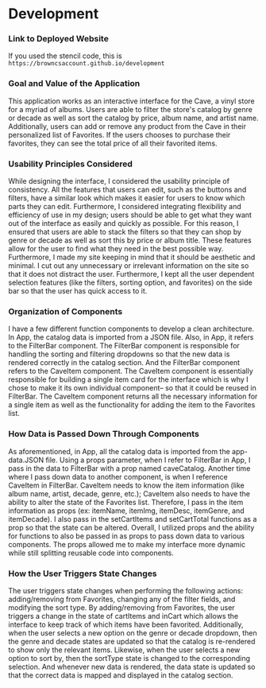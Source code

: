 # Development

### Link to Deployed Website
If you used the stencil code, this is `https://browncsaccount.github.io/development`

### Goal and Value of the Application
This application works as an interactive interface for the Cave, a vinyl store for a myriad of albums. Users are able to filter the store's catalog by genre or decade as well as sort the catalog by price, album name, and artist name. Additionally, users can add or remove any product from the Cave in their personalized list of Favorites. If the users chooses to purchase their favorites, they can see the total price of all their favorited items.

### Usability Principles Considered
While designing the interface, I considered the usability principle of consistency. All the features that users can edit, such as the buttons and filters, have a similar look which makes it easier for users to know which parts they can edit. Furthermore, I considered integrating flexibility and efficiency of use in my design; users should be able to get what they want out of the interface as easily and quickly as possible. For this reason, I ensured that users are able to stack the filters so that they can shop by genre or decade as well as sort this by price or album title. These features allow for the user to find what they need in the best possible way. Furthermore, I made my site keeping in mind that it should be aesthetic and minimal. I cut out any unnecessary or irrelevant information on the site so that it does not distract the user. Furthermore, I kept all the user dependent selection features (like the filters, sorting option, and favorites) on the side bar so that the user has quick access to it.  

### Organization of Components
I have a few different function components to develop a clean architecture. In App, the catalog data is imported from a JSON file. Also, in App, it refers to the FilterBar component. The FilterBar component is responsible for handling the sorting and filtering dropdowns so that the new data is rendered correctly in the catalog section. And the FilterBar component refers to the CaveItem component. The CaveItem component is essentially responsible for building a single item card for the interface which is why I chose to make it its own individual component– so that it could be reused in FilterBar. The CaveItem component returns all the necessary information for a single item as well as the functionality for adding the item to the Favorites list.

### How Data is Passed Down Through Components
As aforementioned, in App, all the catalog data is imported from the app-data.JSON file. Using a props parameter, when I refer to FilterBar in App, I pass in the data to FilterBar with a prop named caveCatalog. Another time where I pass down data to another component, is when I reference CaveItem in FilterBar. CaveItem needs to know the item information (like album name, artist, decade, genre, etc.); CaveItem also needs to have the ability to alter the state of the Favorites list. Therefore, I pass in the item information as props (ex:  itemName, itemImg, itemDesc, itemGenre, and itemDecade). I also pass in the setCartItems and setCartTotal functions as a prop so that the state can be altered. Overall, I utilized props and the ability for functions to also be passed in as props to pass down data to various components. The props allowed me to make my interface more dynamic while still splitting reusable code into components.

### How the User Triggers State Changes
The user triggers state changes when performing the following actions: adding/removing from Favorites, changing any of the filter fields, and modifying the sort type. By adding/removing from Favorites, the user triggers a change in the state of cartItems and inCart which allows the interface to keep track of which items have been favorited. Additionally, when the user selects a new option on the genre or decade dropdown, then the genre and decade states are updated so that the catalog is re-rendered to show only the relevant items. Likewise, when the user selects a new option to sort by, then the sortType state is changed to the corresponding selection. And whenever new data is rendered, the data state is updated so that the correct data is mapped and displayed in the catalog section.
